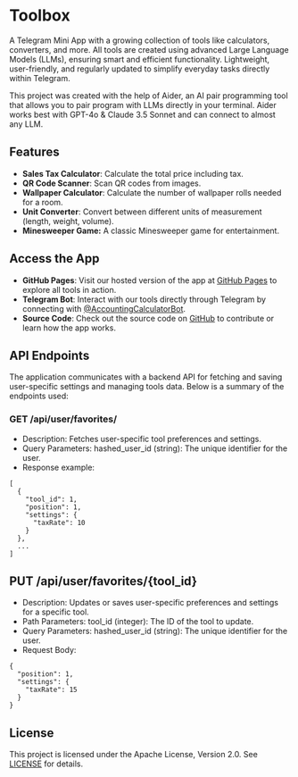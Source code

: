 # Toolbox
A Telegram Mini App with a growing collection of tools like calculators, converters, and more. All tools are created using advanced Large Language Models (LLMs), ensuring smart and efficient functionality. Lightweight, user-friendly, and regularly updated to simplify everyday tasks directly within Telegram.

This project was created with the help of Aider, an AI pair programming tool that allows you to pair program with LLMs directly in your terminal. Aider works best with GPT-4o & Claude 3.5 Sonnet and can connect to almost any LLM.

## Features

- **Sales Tax Calculator**: Calculate the total price including tax.
- **QR Code Scanner**: Scan QR codes from images.
- **Wallpaper Calculator**: Calculate the number of wallpaper rolls needed for a room.
- **Unit Converter**: Convert between different units of measurement (length, weight, volume).
- **Minesweeper Game:** A classic Minesweeper game for entertainment.

## Access the App

- **GitHub Pages**: Visit our hosted version of the app at [GitHub Pages](https://ade1963.github.io/tg-mini-tools/) to explore all tools in action.
- **Telegram Bot**: Interact with our tools directly through Telegram by connecting with [@AccountingCalculatorBot](https://t.me/AccountingCalculatorBot).
- **Source Code**: Check out the source code on [GitHub](https://github.com/ade1963/tg-mini-tools) to contribute or learn how the app works.

## API Endpoints

The application communicates with a backend API for fetching and saving user-specific settings and managing tools data. Below is a summary of the endpoints used:

### GET /api/user/favorites/
- Description: Fetches user-specific tool preferences and settings.
- Query Parameters:
  hashed_user_id (string): The unique identifier for the user.
- Response example:
```
[
  {
    "tool_id": 1,
    "position": 1,
    "settings": {
      "taxRate": 10
    }
  },
  ...
]
```

## PUT /api/user/favorites/{tool_id}
- Description: Updates or saves user-specific preferences and settings for a specific tool.
- Path Parameters:
  tool_id (integer): The ID of the tool to update.
- Query Parameters:
 hashed_user_id (string): The unique identifier for the user.
- Request Body:
```
{
  "position": 1,
  "settings": {
    "taxRate": 15
  }
}
```

## License

This project is licensed under the Apache License, Version 2.0. See [LICENSE](LICENSE) for details.
